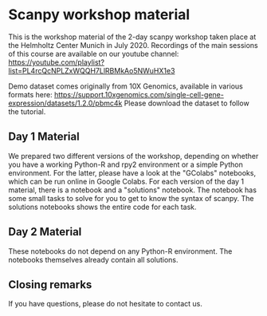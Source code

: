 # Scanpy workshop material

This is the workshop material of the 2-day scanpy workshop taken place at the Helmholtz Center Munich in July 2020. Recordings of the main sessions of this course are available on our youtube channel: https://youtube.com/playlist?list=PL4rcQcNPLZxWQQH7LlRBMkAo5NWuHX1e3

Demo dataset comes originally from 10X Genomics, available in various formats here: https://support.10xgenomics.com/single-cell-gene-expression/datasets/1.2.0/pbmc4k
Please download the dataset to follow the tutorial.

## Day 1 Material

We prepared two different versions of the workshop, depending on whether you have a working Python-R and rpy2 environment or a simple Python environment.
For the latter, please have a look at the "GColabs" notebooks, which can be run online in Google Colabs.
For each version of the day 1 material, there is a notebook and a "solutions" notebook. The notebook has some small tasks to solve for you to get to know the syntax of scanpy. The solutions notebooks shows the entire code for each task.

## Day 2 Material

These notebooks do not depend on any Python-R environment. The notebooks themselves already contain all solutions.

## Closing remarks

If you have questions, please do not hesitate to contact us.
